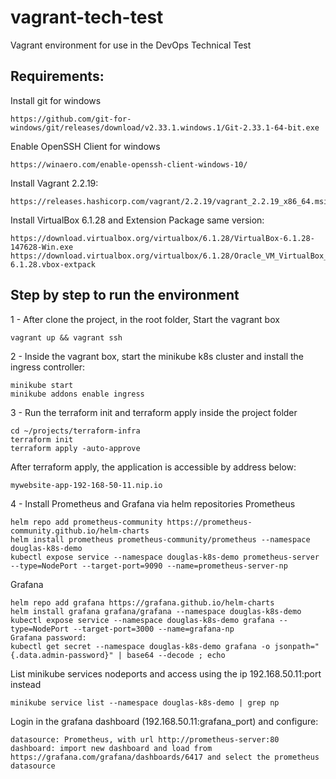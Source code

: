 # vagrant-tech-test
Vagrant environment for use in the DevOps Technical Test

## Requirements:

Install git for windows
```
https://github.com/git-for-windows/git/releases/download/v2.33.1.windows.1/Git-2.33.1-64-bit.exe
```
Enable OpenSSH Client for windows
```
https://winaero.com/enable-openssh-client-windows-10/
```
Install Vagrant 2.2.19: 
```
https://releases.hashicorp.com/vagrant/2.2.19/vagrant_2.2.19_x86_64.msi
```
Install VirtualBox 6.1.28 and Extension Package same version: 
```
https://download.virtualbox.org/virtualbox/6.1.28/VirtualBox-6.1.28-147628-Win.exe
https://download.virtualbox.org/virtualbox/6.1.28/Oracle_VM_VirtualBox_Extension_Pack-6.1.28.vbox-extpack
```

## Step by step to run the environment
1 - After clone the project, in the root folder, Start the vagrant box
```
vagrant up && vagrant ssh
```
2 - Inside the vagrant box, start the minikube k8s cluster and install the ingress controller: 
```
minikube start
minikube addons enable ingress
```
3 - Run the terraform init and terraform apply inside the project folder
```
cd ~/projects/terraform-infra
terraform init
terraform apply -auto-approve
```
After terraform apply, the application is accessible by address below:
```
mywebsite-app-192-168-50-11.nip.io
```
4 - Install Prometheus and Grafana via helm repositories
Prometheus
```
helm repo add prometheus-community https://prometheus-community.github.io/helm-charts
helm install prometheus prometheus-community/prometheus --namespace douglas-k8s-demo
kubectl expose service --namespace douglas-k8s-demo prometheus-server --type=NodePort --target-port=9090 --name=prometheus-server-np
```
Grafana
```
helm repo add grafana https://grafana.github.io/helm-charts
helm install grafana grafana/grafana --namespace douglas-k8s-demo
kubectl expose service --namespace douglas-k8s-demo grafana --type=NodePort --target-port=3000 --name=grafana-np
Grafana password:
kubectl get secret --namespace douglas-k8s-demo grafana -o jsonpath="{.data.admin-password}" | base64 --decode ; echo
```
List minikube services nodeports and access using the ip 192.168.50.11:port instead
```
minikube service list --namespace douglas-k8s-demo | grep np
```
Login in the grafana dashboard (192.168.50.11:grafana_port) and configure:
```
datasource: Prometheus, with url http://prometheus-server:80 
dashboard: import new dashboard and load from https://grafana.com/grafana/dashboards/6417 and select the prometheus datasource
```